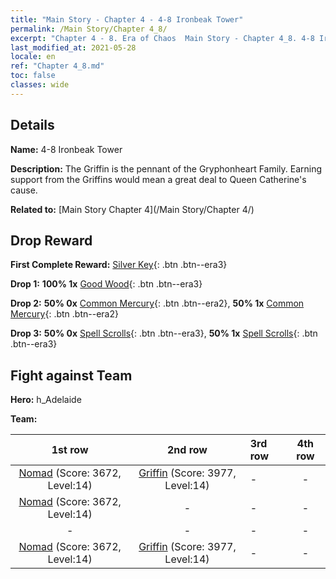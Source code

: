 ```yaml
---
title: "Main Story - Chapter 4 - 4-8 Ironbeak Tower"
permalink: /Main Story/Chapter 4_8/
excerpt: "Chapter 4 - 8. Era of Chaos  Main Story - Chapter 4_8. 4-8 Ironbeak Tower"
last_modified_at: 2021-05-28
locale: en
ref: "Chapter 4_8.md"
toc: false
classes: wide
---
```


## Details

 **Name:** 4-8 Ironbeak Tower

 **Description:** The Griffin is the pennant of the Gryphonheart Family. Earning support from the Griffins would mean a great deal to Queen Catherine's cause.

 **Related to:** [Main Story Chapter 4](/Main Story/Chapter 4/)

## Drop Reward

 **First Complete Reward:** [Silver Key](/Items/con_693/){: .btn .btn--era3}

 **Drop 1:** **100% 1x** [Good Wood](/Items/mat_13/){: .btn .btn--era3}

 **Drop 2:** **50% 0x** [Common Mercury](/Items/mat_8/){: .btn .btn--era2}, **50% 1x** [Common Mercury](/Items/mat_8/){: .btn .btn--era2}

 **Drop 3:** **50% 0x** [Spell Scrolls](/Items/con_694/){: .btn .btn--era3}, **50% 1x** [Spell Scrolls](/Items/con_694/){: .btn .btn--era3}


## Fight against Team
 **Hero:** h_Adelaide

 **Team:**


  | 1st row | 2nd row | 3rd row | 4th row |
  |:----:|:----:|:----|:----:|
  | [Nomad](/units/Nomad/) (Score: 3672, Level:14)  | [Griffin](/units/Griffin/) (Score: 3977, Level:14)  | - | - |
  | [Nomad](/units/Nomad/) (Score: 3672, Level:14)  | - | - | - |
  | - | - | - | - |
  | [Nomad](/units/Nomad/) (Score: 3672, Level:14)  | [Griffin](/units/Griffin/) (Score: 3977, Level:14)  | - | - |


